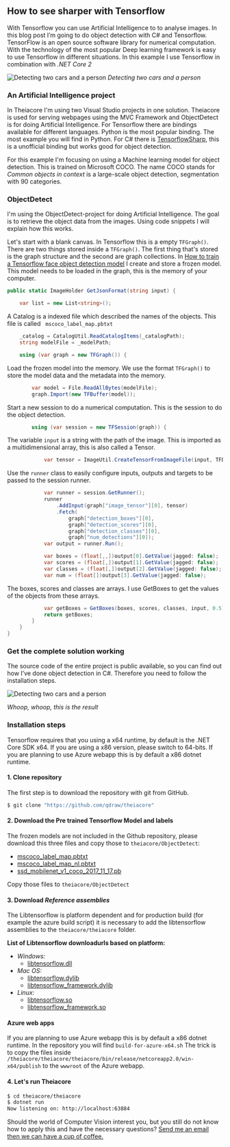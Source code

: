 ## How to see sharper with Tensorflow

With Tensorflow you can use Artificial Intelligence to to analyse images. In this blog post I’m going to do object detection with C# and Tensorflow. TensorFlow is an open source software library for numerical computation. With the technology of the most popular Deep learning framework is easy to use Tensorflow in different situations. In this example I use Tensorflow in combination with _.NET Core 2_

![Detecting two cars and a person](https://apollo.qdraw.eu/temp/001_20180219-demo-object-detection-city.jpg)
_Detecting two cars and a person_


### An Artificial Intelligence project
In Theiacore I'm using two Visual Studio projects in one solution. Theiacore is used for serving webpages using the MVC Framework and ObjectDetect is for doing Artificial Intelligence. For Tensorflow there are bindings available for different languages. Python is the most popular binding. The most example you will find in Python. For C# there is [TensorflowSharp](https://github.com/migueldeicaza/TensorFlowSharp), this is a unofficial binding but works good for object detection.

For this example I'm focusing on using a Machine learning model for object detection. This is trained on Microsoft COCO.  The name COCO stands for _Common objects in context_ is a large-scale object detection, segmentation with 90 categories.

### ObjectDetect
I'm using the ObjectDetect-project for doing Artificial Intelligence. The goal is to retrieve the object data from the images. Using code snippets I will explain how this works.

Let's start with a blank canvas. In Tensorflow this is a empty `TFGraph()`. There are two things stored inside a `TFGraph()`. The first thing that's stored is the graph structure and the second are graph collections. In [How to train a Tensorflow face object detection model](https://towardsdatascience.com/how-to-train-a-tensorflow-face-object-detection-model-3599dcd0c26f) I create and store a frozen model. This model needs to be loaded in the graph, this is the memory of your computer.

```cs
public static ImageHolder GetJsonFormat(string input) {

	var list = new List<string>();
```
A Catalog is a indexed file which described the names of the objects. This file is called ` mscoco_label_map.pbtxt`
```cs
	_catalog = CatalogUtil.ReadCatalogItems(_catalogPath);
	string modelFile = _modelPath;

	using (var graph = new TFGraph()) {
```
Load the frozen model into the memory. We use the format `TFGraph()` to store the model data and the metadata into the memory.
```cs
		var model = File.ReadAllBytes(modelFile);
		graph.Import(new TFBuffer(model));
```
Start a new session to do a numerical computation. This is the session to do the object detection.
```cs
		using (var session = new TFSession(graph)) {
```
The variable `input` is a string with the path of the image. This is imported as a multidimensional array, this is also called a Tensor.
```cs
			var tensor = ImageUtil.CreateTensorFromImageFile(input, TFDataType.UInt8);
```
Use the `runner` class to easily configure inputs, outputs and targets to be passed to the session runner.
```cs
			var runner = session.GetRunner();
			runner
				.AddInput(graph["image_tensor"][0], tensor)
				.Fetch(
					graph["detection_boxes"][0],
					graph["detection_scores"][0],
					graph["detection_classes"][0],
					graph["num_detections"][0]);
			var output = runner.Run();

			var boxes = (float[,,])output[0].GetValue(jagged: false);
			var scores = (float[,])output[1].GetValue(jagged: false);
			var classes = (float[,])output[2].GetValue(jagged: false);
			var num = (float[])output[3].GetValue(jagged: false);
```
The boxes, scores and classes are arrays. I use GetBoxes to get the values of the objects from these arrays.
```cs
			var getBoxes = GetBoxes(boxes, scores, classes, input, 0.5);
			return getBoxes;
		}
	}
}
```
### Get the complete solution working
The source code of the entire project is public available, so you can find out how I’ve done object detection in C#. Therefore you need to follow the installation steps.

![Detecting two cars and a person](https://apollo.qdraw.eu/temp/002_20180219-demo-object-detection-train.gif)

_Whoop, whoop, this is the result_

### Installation steps
Tensorflow requires that you using a x64 runtime, by default is the .NET Core SDK x64. If you are using a x86 version, please switch to 64-bits. If you are planning to use Azure webapp this is by default a x86 dotnet runtime.


#### 1. Clone repository
The first step is to download the repository with git from GitHub.
```sh
$ git clone "https://github.com/qdraw/theiacore"
```
#### 2. Download the Pre trained Tensorflow Model and labels
The frozen models are not included in the Github repository, please download this three files and copy those to `theiacore/ObjectDetect`:
-   [mscoco_label_map.pbtxt](https://github.com/qdraw/theiacore/releases/download/0.1/mscoco_label_map.pbtxt)
-   [mscoco_label_map_nl.pbtxt](https://github.com/qdraw/theiacore/releases/download/0.1/mscoco_label_map_nl.pbtxt)
-   [ssd_mobilenet_v1_coco_2017_11_17.pb](https://github.com/qdraw/theiacore/releases/download/0.1/ssd_mobilenet_v1_coco_2017_11_17.pb)

Copy those files to `theiacore/ObjectDetect`

#### 3. Download _Reference assemblies_

The Libtensorflow is platform dependent and for production build (for example the azure build script) it is necessary to add the libtensorflow assemblies to the `theiacore/theiacore` folder.

__List of Libtensorflow downloadurls based on platform:__
-   _Windows:_
    -	[libtensorflow.dll](https://github.com/qdraw/theiacore/releases/download/0.1/libtensorflow.dll)
-   _Mac OS:_
    -	[libtensorflow.dylib](https://github.com/qdraw/theiacore/releases/download/0.1/libtensorflow.dylib)
    -	[libtensorflow_framework.dylib](https://github.com/qdraw/theiacore/releases/download/0.1/libtensorflow_framework.dylib)
-   _Linux:_
    -	[libtensorflow.so](https://github.com/qdraw/theiacore/releases/download/0.1/libtensorflow.so)
    -	[libtensorflow_framework.so](https://github.com/qdraw/theiacore/releases/download/0.1/libtensorflow_framework.so)

#### Azure web apps
If you are planning to use Azure webapp this is by default a x86 dotnet runtime. In the repository you will find `build-for-azure-x64.sh` The trick is to copy the files inside `/theiacore/theiacore/theiacore/bin/release/netcoreapp2.0/win-x64/publish` to the `wwwroot` of the Azure webapp.


#### 4. Let's run Theiacore
```sh
$ cd theiacore/theiacore
$ dotnet run
Now listening on: http://localhost:63884
```

Should the world of Computer Vision interest you, but you still do not know how to apply this and have the necessary questions? [Send me an email then we can have a cup of coffee.](https://qdraw.nl/contact.html)
